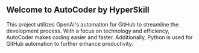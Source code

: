 ## Welcome to AutoCoder by HyperSkill

This project utilizes OpenAI's automation for GitHub to streamline the development process. With a focus on technology and efficiency, AutoCoder makes coding easier and faster. Additionally, Python is used for GitHub automation to further enhance productivity.
